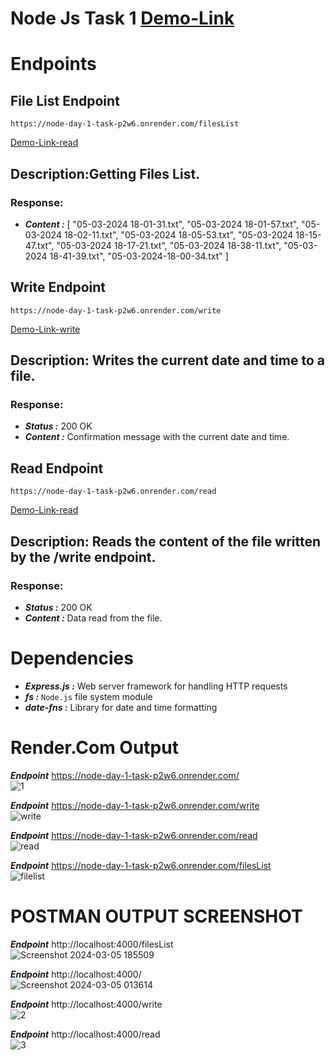 # Node Js Task 1 [Demo-Link](https://node-day-1-task-p2w6.onrender.com/)

# Endpoints

## File List  Endpoint

`https://node-day-1-task-p2w6.onrender.com/filesList`

[Demo-Link-read](https://node-day-1-task-p2w6.onrender.com/filesList)

## Description:Getting Files List.
### Response:
+ ***Content :*** 
[
    "05-03-2024 18-01-31.txt",
    "05-03-2024 18-01-57.txt",
    "05-03-2024 18-02-11.txt",
    "05-03-2024 18-05-53.txt",
    "05-03-2024 18-15-47.txt",
    "05-03-2024 18-17-21.txt",
    "05-03-2024 18-38-11.txt",
    "05-03-2024 18-41-39.txt",
    "05-03-2024-18-00-34.txt"
]

## Write Endpoint
`https://node-day-1-task-p2w6.onrender.com/write`

[Demo-Link-write](https://node-day-1-task-p2w6.onrender.com/write)

## Description: Writes the current date and time to a file.
### Response:
+ ***Status :*** 200 OK
+ ***Content :*** Confirmation message with the current date and time.

## Read Endpoint
`https://node-day-1-task-p2w6.onrender.com/read`

[Demo-Link-read](https://node-day-1-task-p2w6.onrender.com/read)

## Description: Reads the content of the file written by the /write endpoint.
### Response:
+ ***Status :*** 200 OK
+ ***Content :*** Data read from the file.


# Dependencies

+ ***Express.js :*** Web server framework for handling HTTP requests
+ ***fs :*** ```Node.js``` file system module
+ ***date-fns :*** Library for date and time formatting

# Render.Com Output
***Endpoint***
https://node-day-1-task-p2w6.onrender.com/<br>
![1](https://github.com/GandhiRam2202/Node-Day-1-Task/assets/152801640/09214008-c137-4ba6-8523-6c884c30d00e)


***Endpoint***
https://node-day-1-task-p2w6.onrender.com/write<br>
![write](https://github.com/GandhiRam2202/Node-Day-1-Task/assets/152801640/b0fb254d-27d4-468c-9a17-9abe8a524359)


***Endpoint***
https://node-day-1-task-p2w6.onrender.com/read<br>
![read](https://github.com/GandhiRam2202/Node-Day-1-Task/assets/152801640/38de5af3-75fe-43b4-b44d-c0a38e607d22)


***Endpoint***
https://node-day-1-task-p2w6.onrender.com/filesList<br>
![filelist](https://github.com/GandhiRam2202/Node-Day-1-Task/assets/152801640/9417e584-f2f9-4a2d-808e-4dea1713b37e)



# POSTMAN OUTPUT SCREENSHOT
***Endpoint***
http://localhost:4000/filesList<br>
![Screenshot 2024-03-05 185509](https://github.com/GandhiRam2202/Node-Day-1-Task/assets/152801640/51df5038-833a-4f14-818f-0dca638d71a0)

***Endpoint***
http://localhost:4000/<br>
![Screenshot 2024-03-05 013614](https://github.com/GandhiRam2202/Node-Day-1-Task/assets/152801640/2d2189c7-5ce9-43c8-99e3-07304fbe4aa7)

***Endpoint***
http://localhost:4000/write<br>
![2](https://github.com/GandhiRam2202/Node-Day-1-Task/assets/152801640/e3ae51b5-c876-4a74-a934-57654c1f2145)

***Endpoint***
http://localhost:4000/read<br>
![3](https://github.com/GandhiRam2202/Node-Day-1-Task/assets/152801640/84d0e5f0-e135-4fed-b12f-a6a1fffb6248)
